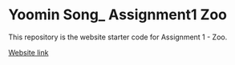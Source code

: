 # Yoomin Song_ Assignment1 Zoo

This repository is the website starter code for Assignment 1 - Zoo.

[Website link](https://ysong04.github.io/Assignment1_Zoo/)
